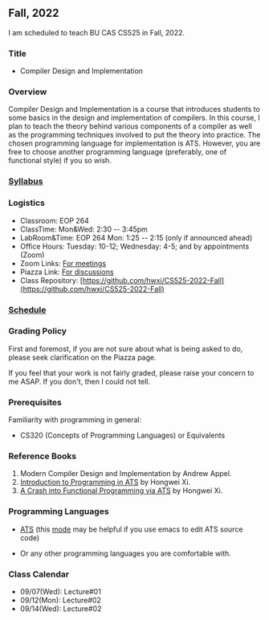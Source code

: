 ## Fall, 2022

I am scheduled to teach BU CAS CS525 in Fall, 2022.

### Title

* Compiler Design and Implementation

### Overview

Compiler Design and Implementation is a course that introduces
students to some basics in the design and implementation of
compilers. In this course, I plan to teach the theory behind various
components of a compiler as well as the programming techniques
involved to put the theory into practice. The chosen programming
language for implementation is ATS. However, you are free to choose
another programming language (preferably, one of functional style) if
you so wish.
  
### [Syllabus](./admin/syllabus.pdf)

### Logistics

* Classroom: EOP 264
* ClassTime: Mon&Wed: 2:30 -- 3:45pm
* LabRoom&Time: EOP 264 Mon: 1:25 -- 2:15 (only if announced ahead)
* Office Hours: Tuesday: 10-12; Wednesday: 4-5; and by appointments (Zoom)
* Zoom Links: [For meetings](https://bostonu.zoom.us/j/7094072843?pwd=VFlPb3JMYmdCQWpsOTl6UXdoVjR2UT09)
* Piazza Link: [For discussions](https://piazza.com/class/l7r3xzcrn7041g)
* Class Repository: [https://github.com/hwxi/CS525-2022-Fall](https://github.com/hwxi/CS525-2022-Fall)

### [Schedule](./schedule.txt)

### Grading Policy

First and foremost, if you are not sure about what is being asked
to do, please seek clarification on the Piazza page.

If you feel that your work is not fairly graded, please raise your
concern to me ASAP. If you don't, then I could not tell.

### Prerequisites

Familiarity with programming in general:

* CS320 (Concepts of Programming Languages) or Equivalents

### Reference Books
  
1. Modern Compiler Design and Implementation by Andrew Appel.
2. [Introduction to Programming in ATS](http://ats-lang.sourceforge.net/DOCUMENT/INT2PROGINATS/HTML/HTMLTOC/book1.html) by Hongwei Xi.
3. [A Crash into Functional Programming via ATS](http://ats-lang.sourceforge.net/DOCUMENT/ATS2FUNCRASH/HTML/HTMLTOC/book1.html) by Hongwei Xi.

### Programming Languages

* [ATS](http://www.ats-lang.org) (this
  [mode](http://ats-lang.sourceforge.net/DOCUMENT/ATS-Postiats/utils/emacs/ats2-mode.el)
  may be helpful if you use emacs to edit ATS source code)

* Or any other programming languages you are comfortable with.

### Class Calendar

* 09/07(Wed): Lecture#01
* 09/12(Mon): Lecture#02
* 09/14(Wed): Lecture#02
